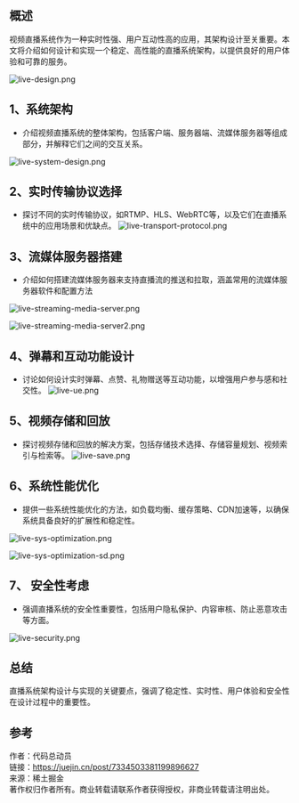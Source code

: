 ## 概述
视频直播系统作为一种实时性强、用户互动性高的应用，其架构设计至关重要。本文将介绍如何设计和实现一个稳定、高性能的直播系统架构，以提供良好的用户体验和可靠的服务。

![live-design.png](..%2Fimgs%2Farchitecture-design%2Flive-design.png)

## 1、系统架构
- 介绍视频直播系统的整体架构，包括客户端、服务器端、流媒体服务器等组成部分，并解释它们之间的交互关系。

![live-system-design.png](..%2Fimgs%2Farchitecture-design%2Flive-system-design.png)

## 2、实时传输协议选择
- 探讨不同的实时传输协议，如RTMP、HLS、WebRTC等，以及它们在直播系统中的应用场景和优缺点。
![live-transport-protocol.png](..%2Fimgs%2Farchitecture-design%2Flive-transport-protocol.png)

## 3、流媒体服务器搭建
- 介绍如何搭建流媒体服务器来支持直播流的推送和拉取，涵盖常用的流媒体服务器软件和配置方法

![live-streaming-media-server.png](..%2Fimgs%2Farchitecture-design%2Flive-streaming-media-server.png)

![live-streaming-media-server2.png](..%2Fimgs%2Farchitecture-design%2Flive-streaming-media-server2.png)

## 4、弹幕和互动功能设计
- 讨论如何设计实时弹幕、点赞、礼物赠送等互动功能，以增强用户参与感和社交性。
![live-ue.png](..%2Fimgs%2Farchitecture-design%2Flive-ue.png)

## 5、视频存储和回放
- 探讨视频存储和回放的解决方案，包括存储技术选择、存储容量规划、视频索引与检索等。
![live-save.png](..%2Fimgs%2Farchitecture-design%2Flive-save.png)

## 6、系统性能优化
- 提供一些系统性能优化的方法，如负载均衡、缓存策略、CDN加速等，以确保系统具备良好的扩展性和稳定性。

![live-sys-optimization.png](..%2Fimgs%2Farchitecture-design%2Flive-sys-optimization.png)

![live-sys-optimization-sd.png](..%2Fimgs%2Farchitecture-design%2Flive-sys-optimization-sd.png)

## 7、 安全性考虑
- 强调直播系统的安全性重要性，包括用户隐私保护、内容审核、防止恶意攻击等方面。

![live-security.png](..%2Fimgs%2Farchitecture-design%2Flive-security.png)

## 总结
直播系统架构设计与实现的关键要点，强调了稳定性、实时性、用户体验和安全性在设计过程中的重要性。

## 参考
作者：代码总动员  \
链接：https://juejin.cn/post/7334503381199896627 \
来源：稀土掘金 \
著作权归作者所有。商业转载请联系作者获得授权，非商业转载请注明出处。




